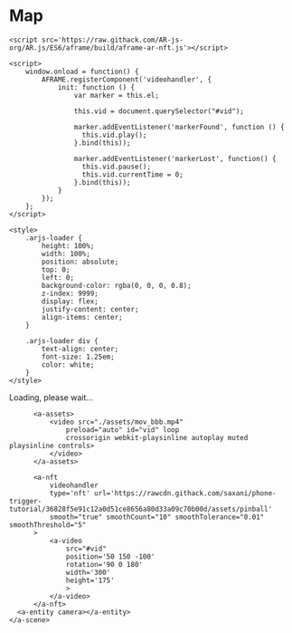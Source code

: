 # Map

<!DOCTYPE html>
<html lang="en">
  <head>
    <meta name="apple-mobile-web-app-capable" content="yes"> 
    <script src="https://cdn.jsdelivr.net/gh/aframevr/aframe@1c2407b26c61958baa93967b5412487cd94b290b/dist/aframe-master.min.js"></script>

    <script src='https://raw.githack.com/AR-js-org/AR.js/ES6/aframe/build/aframe-ar-nft.js'></script>
    
    <script>
        window.onload = function() {
            AFRAME.registerComponent('videohandler', {
                init: function () {
                    var marker = this.el;
    
                    this.vid = document.querySelector("#vid");
    
                    marker.addEventListener('markerFound', function () {
                      this.vid.play();
                    }.bind(this));
    
                    marker.addEventListener('markerLost', function() {
                      this.vid.pause();
                      this.vid.currentTime = 0;
                    }.bind(this));
                }
            });
        };
    </script>
    
    <style>
        .arjs-loader {
            height: 100%;
            width: 100%;
            position: absolute;
            top: 0;
            left: 0;
            background-color: rgba(0, 0, 0, 0.8);
            z-index: 9999;
            display: flex;
            justify-content: center;
            align-items: center;
        }
    
        .arjs-loader div {
            text-align: center;
            font-size: 1.25em;
            color: white;
        }
    </style>

  </head>

  
  <body style='margin : 0px; overflow: hidden;'>
      <div class="arjs-loader">
          <div>Loading, please wait...</div>
      </div>
      <a-scene
          vr-mode-ui="enabled: false;"
          renderer='antialias: true; alpha: true; precision: medium;'
          embedded arjs='trackingMethod: best; sourceType: webcam; debugUIEnabled: false;'>
  
          <a-assets>
              <video src="./assets/mov_bbb.mp4"
                  preload="auto" id="vid" loop
                  crossorigin webkit-playsinline autoplay muted playsinline controls>
              </video>
          </a-assets>
  
          <a-nft
              videohandler
              type='nft' url='https://rawcdn.githack.com/saxani/phone-trigger-tutorial/36828f5e91c12a0d51ce8656a80d33a09c70b00d/assets/pinball'
              smooth="true" smoothCount="10" smoothTolerance="0.01" smoothThreshold="5"
          >
              <a-video
                  src="#vid"
                  position='50 150 -100'
                  rotation='90 0 180'
                  width='300'
                  height='175'
                  >
              </a-video>
          </a-nft>
      <a-entity camera></a-entity>
    </a-scene>
  </body>
  
</html>
